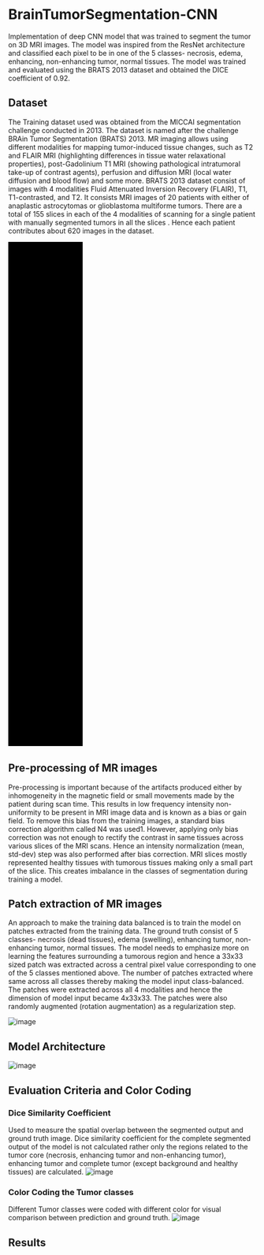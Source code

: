 # BrainTumorSegmentation-CNN
Implementation of deep CNN model that was trained to segment the tumor on 3D MRI images. The model was inspired from the ResNet architecture and classified each pixel to be in one of the 5 classes- necrosis, edema, enhancing, non-enhancing tumor, normal tissues. The model was trained and evaluated using the BRATS 2013 dataset and obtained the DICE coefficient of 0.92.

## Dataset
The Training dataset used was obtained from the MICCAI segmentation challenge conducted in 2013. The dataset is named after the challenge BRAin Tumor Segmentation (BRATS) 2013.
MR imaging allows using different modalities for mapping tumor-induced tissue changes, such as T2 and FLAIR MRI (highlighting differences in tissue water relaxational properties), post-Gadolinium T1 MRI (showing pathological intratumoral take-up of contrast agents), perfusion and diffusion MRI (local water diffusion and blood flow) and some more.
BRATS 2013 dataset consist of images with 4 modalities Fluid Attenuated Inversion Recovery (FLAIR), T1, T1-contrasted, and T2.
It consists MRI images of 20 patients with either of anaplastic astrocytomas or glioblastoma multiforme tumors. There are a total of 155 slices in each of the 4 modalities of scanning for a single patient with manually segmented tumors in all the slices . Hence each patient contributes about 620 images in the dataset.

![Dataset-GIF](https://github.com/christopher-roy29/BrainTumorSegmentation-CNN/blob/main/Model%20prediction%20output%20converted%20to%20gifs/Training%20input%20of%20patients%20converted%20to%20gifs/patient_3.gif)

## Pre-processing of MR images
Pre-processing is important because of the artifacts produced either by inhomogeneity in the magnetic field or small movements made by the patient during scan time.
This results in low frequency intensity non-uniformity to be present in MRI image data and is known as a bias or gain field.
To remove this bias from the training images, a standard bias correction algorithm called N4 was used1.
However, applying only bias correction was not enough to rectify the contrast in same tissues across various slices of the MRI scans. Hence an intensity normalization (mean, std-dev) step was also performed after bias correction.
MRI slices mostly represented healthy tissues with tumorous tissues making only a small part of the slice. This creates imbalance in the classes of segmentation during training a model.

## Patch extraction of MR images
An approach to make the training data balanced is to train the model on patches extracted from the training data.
The ground truth consist of 5 classes- necrosis (dead tissues), edema (swelling), enhancing tumor, non-enhancing tumor, normal tissues. 
The model needs to emphasize more on learning the features surrounding a tumorous region and hence a 33x33 sized patch was extracted across a central pixel value corresponding to one of the 5 classes mentioned above.
The number of patches extracted where same across all classes thereby making the model input class-balanced.
The patches were extracted across all 4 modalities and hence the dimension of model input became 4x33x33.
The patches were also randomly augmented (rotation augmentation) as a regularization step.

![image](https://user-images.githubusercontent.com/36618302/109579678-5f3f5a00-7ac7-11eb-83e2-bdecf7497163.png)

## Model Architecture
![image](https://user-images.githubusercontent.com/36618302/109579771-88f88100-7ac7-11eb-9599-a799a3c9dd41.png)

## Evaluation Criteria and Color Coding
### Dice Similarity Coefficient
Used to measure the spatial overlap between the segmented output and ground truth image.
Dice similarity coefficient for the complete segmented output of the model is not calculated rather only the regions related to the tumor core (necrosis, enhancing tumor and non-enhancing tumor), enhancing tumor and complete tumor (except background and healthy tissues) are calculated.
![image](https://user-images.githubusercontent.com/36618302/109579923-c65d0e80-7ac7-11eb-8b3d-20cfccef4897.png)

### Color Coding the Tumor classes 
Different Tumor classes were coded with different color for visual comparison between prediction and ground truth.
![image](https://user-images.githubusercontent.com/36618302/109579938-cbba5900-7ac7-11eb-91c1-4426ae0d5df3.png)

## Results

